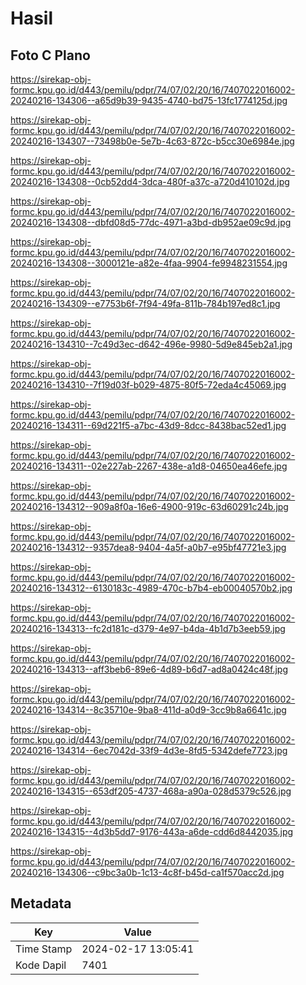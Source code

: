 # Hasil

## Foto C Plano

https://sirekap-obj-formc.kpu.go.id/d443/pemilu/pdpr/74/07/02/20/16/7407022016002-20240216-134306--a65d9b39-9435-4740-bd75-13fc1774125d.jpg

https://sirekap-obj-formc.kpu.go.id/d443/pemilu/pdpr/74/07/02/20/16/7407022016002-20240216-134307--73498b0e-5e7b-4c63-872c-b5cc30e6984e.jpg

https://sirekap-obj-formc.kpu.go.id/d443/pemilu/pdpr/74/07/02/20/16/7407022016002-20240216-134308--0cb52dd4-3dca-480f-a37c-a720d410102d.jpg

https://sirekap-obj-formc.kpu.go.id/d443/pemilu/pdpr/74/07/02/20/16/7407022016002-20240216-134308--dbfd08d5-77dc-4971-a3bd-db952ae09c9d.jpg

https://sirekap-obj-formc.kpu.go.id/d443/pemilu/pdpr/74/07/02/20/16/7407022016002-20240216-134308--3000121e-a82e-4faa-9904-fe9948231554.jpg

https://sirekap-obj-formc.kpu.go.id/d443/pemilu/pdpr/74/07/02/20/16/7407022016002-20240216-134309--e7753b6f-7f94-49fa-811b-784b197ed8c1.jpg

https://sirekap-obj-formc.kpu.go.id/d443/pemilu/pdpr/74/07/02/20/16/7407022016002-20240216-134310--7c49d3ec-d642-496e-9980-5d9e845eb2a1.jpg

https://sirekap-obj-formc.kpu.go.id/d443/pemilu/pdpr/74/07/02/20/16/7407022016002-20240216-134310--7f19d03f-b029-4875-80f5-72eda4c45069.jpg

https://sirekap-obj-formc.kpu.go.id/d443/pemilu/pdpr/74/07/02/20/16/7407022016002-20240216-134311--69d221f5-a7bc-43d9-8dcc-8438bac52ed1.jpg

https://sirekap-obj-formc.kpu.go.id/d443/pemilu/pdpr/74/07/02/20/16/7407022016002-20240216-134311--02e227ab-2267-438e-a1d8-04650ea46efe.jpg

https://sirekap-obj-formc.kpu.go.id/d443/pemilu/pdpr/74/07/02/20/16/7407022016002-20240216-134312--909a8f0a-16e6-4900-919c-63d60291c24b.jpg

https://sirekap-obj-formc.kpu.go.id/d443/pemilu/pdpr/74/07/02/20/16/7407022016002-20240216-134312--9357dea8-9404-4a5f-a0b7-e95bf47721e3.jpg

https://sirekap-obj-formc.kpu.go.id/d443/pemilu/pdpr/74/07/02/20/16/7407022016002-20240216-134312--6130183c-4989-470c-b7b4-eb00040570b2.jpg

https://sirekap-obj-formc.kpu.go.id/d443/pemilu/pdpr/74/07/02/20/16/7407022016002-20240216-134313--fc2d181c-d379-4e97-b4da-4b1d7b3eeb59.jpg

https://sirekap-obj-formc.kpu.go.id/d443/pemilu/pdpr/74/07/02/20/16/7407022016002-20240216-134313--aff3beb6-89e6-4d89-b6d7-ad8a0424c48f.jpg

https://sirekap-obj-formc.kpu.go.id/d443/pemilu/pdpr/74/07/02/20/16/7407022016002-20240216-134314--8c35710e-9ba8-411d-a0d9-3cc9b8a6641c.jpg

https://sirekap-obj-formc.kpu.go.id/d443/pemilu/pdpr/74/07/02/20/16/7407022016002-20240216-134314--6ec7042d-33f9-4d3e-8fd5-5342defe7723.jpg

https://sirekap-obj-formc.kpu.go.id/d443/pemilu/pdpr/74/07/02/20/16/7407022016002-20240216-134315--653df205-4737-468a-a90a-028d5379c526.jpg

https://sirekap-obj-formc.kpu.go.id/d443/pemilu/pdpr/74/07/02/20/16/7407022016002-20240216-134315--4d3b5dd7-9176-443a-a6de-cdd6d8442035.jpg

https://sirekap-obj-formc.kpu.go.id/d443/pemilu/pdpr/74/07/02/20/16/7407022016002-20240216-134306--c9bc3a0b-1c13-4c8f-b45d-ca1f570acc2d.jpg


## Metadata

| Key        | Value               |
| ---------- | ------------------- |
| Time Stamp | 2024-02-17 13:05:41 |
| Kode Dapil | 7401                |



